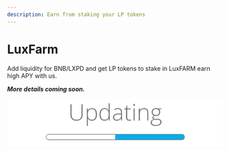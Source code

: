 ```yaml
---
description: Earn from staking your LP tokens
---
```


# LuxFarm

Add liquidity for BNB/LXPD and get LP tokens to stake in LuxFARM earn high APY with us.

_**More details coming soon.**_

![Loading..](../.gitbook/assets/update-banner.png)
